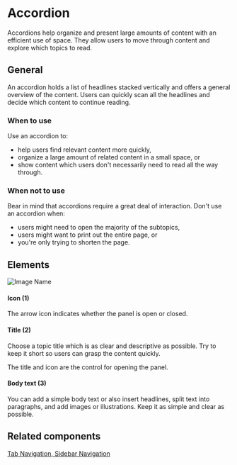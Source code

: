# Accordion

Accordions help organize and present large amounts of content with an efficient use of space. They allow users to move through content and explore which topics to read.

## General

An accordion holds a list of headlines stacked vertically and offers a general overview of the content. Users can quickly scan all the headlines and decide which content to continue reading.

### When to use

Use an accordion to:

*	help users find relevant content more quickly,
*	organize a large amount of related content in a small space, or
*	show content which users don't necessarily need to read all the way through.

### When not to use

Bear in mind that accordions require a great deal of interaction. Don't use an accordion when:

*	users might need to open the majority of the subtopics,
*	users might want to print out the entire page, or
*	you're only trying to shorten the page.

## Elements

![Image Name](assets/3_components/accordion/accordion.png)

#### Icon (1)

The arrow icon indicates whether the panel is open or closed.

#### Title (2)

Choose a topic title which is as clear and descriptive as possible. Try to keep it short so users can grasp the content quickly.

The title and icon are the control for opening the panel.

#### Body text (3)

You can add a simple body text or also insert headlines, split text into paragraphs, and add images or illustrations. Keep it as simple and clear as possible.

## Related components

<a href="?path=/usage/components-tab-navigation--text-icon">Tab Navigation, </a>
<a href="?path=/usage/components-sidebar-navigation--standard">Sidebar Navigation</a>
